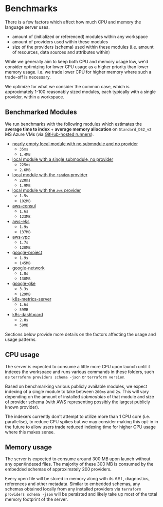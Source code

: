 # Benchmarks

There is a few factors which affect how much CPU and memory the language server uses.

 - amount of (initialized or referenced) modules within any workspace
 - amount of providers used within these modules
 - size of the providers (schema) used within these modules (i.e. amount of resources, data sources and attributes within)

While we generally aim to keep both CPU and memory usage low, we'd consider optimizing for lower CPU usage as a higher priority than lower memory usage. i.e. we trade lower CPU for higher memory where such a trade-off is necessary.

We optimize for what we consider the common case, which is approximately 1-100 reasonably sized modules, each typically with a single provider, within a workspace.

## Benchmarked Modules

We run benchmarks with the following modules which estimates the **average time to index** + **average memory allocation** on `Standard_DS2_v2` MS Azure VMs (via [GitHub-hosted runners](https://docs.github.com/en/actions/using-github-hosted-runners/about-github-hosted-runners#cloud-hosts-for-github-hosted-runners)).

 - [nearly empty local module with no submodule and no provider](../internal/langserver/handlers/testdata/single-module-no-provider)
   - `35ms`
   - `1.4MB`
 - [local module with a single submodule, no provider](../internal/langserver/handlers/testdata/single-submodule-no-provider)
   - `225ms`
   - `2.6MB`
 - [local module with the `random` provider](../internal/langserver/handlers/testdata/single-module-random)
   - `220ms`
   - `1.9MB`
 - [local module with the `aws` provider](../internal/langserver/handlers/testdata/single-module-aws)
   - `1.5s`
   - `102MB`
 - [aws-consul](https://github.com/hashicorp/terraform-aws-consul)
   - `1.6s`
   - `123MB`
 - [aws-eks](https://registry.terraform.io/modules/terraform-aws-modules/eks/aws)
   - `1.9s`
   - `137MB`
 - [aws-vpc](https://registry.terraform.io/modules/terraform-aws-modules/vpc/aws)
   - `1.7s`
   - `120MB`
 - [google-project](https://registry.terraform.io/modules/terraform-google-modules/project-factory/google)
   - `1.9s`
   - `145MB`
 - [google-network](https://registry.terraform.io/modules/terraform-google-modules/network/google)
   - `1.8s`
   - `130MB`
 - [google-gke](https://registry.terraform.io/modules/terraform-google-modules/kubernetes-engine/google)
   - `3.3s`
   - `129MB`
 - [k8s-metrics-server](https://registry.terraform.io/modules/cookielab/metrics-server/kubernetes)
   - `1.6s`
   - `59MB`
 - [k8s-dashboard](https://registry.terraform.io/modules/cookielab/dashboard/kubernetes)
   - `2.0s`
   - `59MB`

Sections below provide more details on the factors affecting the usage and usage patterns.

## CPU usage

The server is expected to consume a little more CPU upon launch until it indexes the workspace and runs various commands in these folders, such as `terraform providers schema -json` or `terraform version`.

Based on benchmarking various publicly available modules, we expect indexing of a single module to take between `200ms` and `2s`. This will vary depending on the amount of installed _submodules_ of that module and size of provider schema (with AWS representing possibly the largest publicly known provider).

The indexers currently don't attempt to utilize more than 1 CPU core (i.e. parallelise), to reduce CPU spikes but we may consider making this opt-in in the future to allow users trade reduced indexing time for higher CPU usage where this makes sense.

## Memory usage

The server is expected to consume around 300 MB upon launch without any open/indexed files. The majority of these 300 MB is consumed by the embedded schemas of approximately 200 providers.

Every open file will be stored in memory along with its AST, diagnostics, references and other metadata.
Similar to embedded schemas, any schemas obtained locally from any installed providers via `terraform providers schema -json` will be persisted and likely take up most of the total memory footprint of the server.
